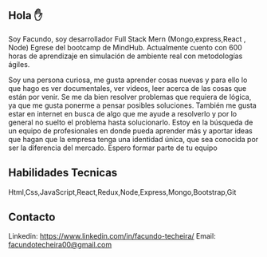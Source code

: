 ## Hola ✋

Soy Facundo, soy desarrollador Full Stack Mern (Mongo,express,React , Node) 
Egrese del bootcamp de MindHub. Actualmente cuento con 600 horas de aprendizaje en 
simulación de ambiente real con metodologías ágiles. 

Soy una persona curiosa, me gusta aprender cosas nuevas y 
para ello lo que hago es ver documentales, ver videos, leer acerca de las cosas que 
están por venir. 
Se me da bien resolver  problemas que requiera de lógica, ya que me gusta ponerme a 
pensar posibles soluciones. 
También me gusta estar en internet en busca de algo que me ayude a resolverlo 
y por lo general no suelto el problema hasta solucionarlo.
Estoy en la búsqueda de un equipo de profesionales en donde pueda aprender más y 
aportar ideas que  hagan que la empresa tenga una identidad única, 
que sea conocida por ser la diferencia del mercado.
Espero formar parte de tu equipo

## Habilidades Tecnicas

Html,Css,JavaScript,React,Redux,Node,Express,Mongo,Bootstrap,Git


## Contacto 

Linkedin: https://www.linkedin.com/in/facundo-techeira/
Email: facundotecheira00@gmail.com

